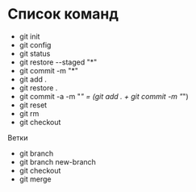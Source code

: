 # Список команд

- git init
- git config
- git status
- git restore --staged "*"
- git commit -m "*"
- git add .
- git restore .
- git commit -a -m "*" = (git add . + git commit -m "*")
- git reset
- git rm
- git checkout

Ветки

- git branch
- git branch new-branch
- git checkout
- git merge
